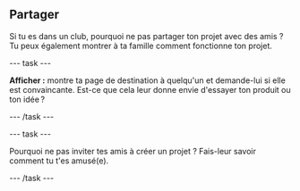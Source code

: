## Partager

Si tu es dans un club, pourquoi ne pas partager ton projet avec des amis ? Tu peux également montrer à ta famille comment fonctionne ton projet.

--- task ---

**Afficher :** montre ta page de destination à quelqu'un et demande-lui si elle est convaincante. Est-ce que cela leur donne envie d'essayer ton produit ou ton idée ?

--- /task ---

--- task ---

Pourquoi ne pas inviter tes amis à créer un projet ? Fais-leur savoir comment tu t'es amusé(e).

--- /task ---
